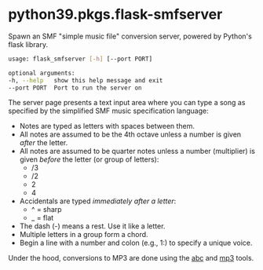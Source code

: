 # python39.pkgs.flask-smfserver

Spawn an SMF "simple music file" conversion server, powered by Python's flask library.

```bash
usage: flask_smfserver [-h] [--port PORT]

optional arguments:
-h, --help   show this help message and exit
--port PORT  Port to run the server on
```

The server page presents a text input area where you can type a song as specified by the simplified SMF music specification language:

- Notes are typed as letters with spaces between them.
- All notes are assumed to be the 4th octave unless a number is given *after* the letter.
- All notes are assumed to be quarter notes unless a number (multiplier) is given *before* the letter (or group of letters):
  - /3
  - /2
  - 2
  - 4
- Accidentals are typed *immediately after a letter*:
  - ^ = sharp
  - _ = flat
- The dash (-) means a rest. Use it like a letter.
- Multiple letters in a group form a chord.
- Begin a line with a number and colon (e.g., 1:) to specify a unique voice.

Under the hood, conversions to MP3 are done using the [abc](../misc/abc.md) and [mp3](../misc/mp3.md) tools.

